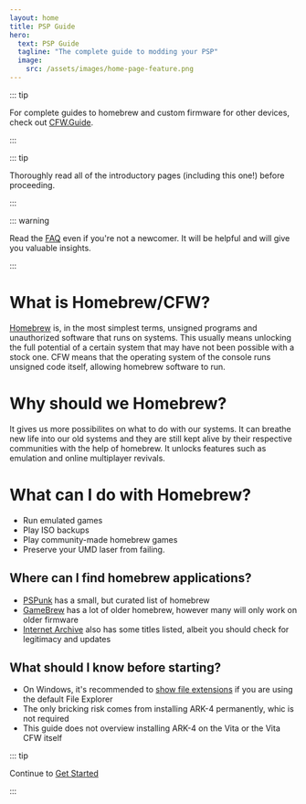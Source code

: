 ```yaml
---
layout: home
title: PSP Guide
hero:
  text: PSP Guide
  tagline: "The complete guide to modding your PSP"
  image:
    src: /assets/images/home-page-feature.png
---
```


::: tip

For complete guides to homebrew and custom firmware for other devices, check out [CFW.Guide](https://cfw.guide/).

:::

::: tip

Thoroughly read all of the introductory pages (including this one!) before proceeding.

:::

::: warning

Read the [FAQ](/faq.md) even if you're not a newcomer. It will be helpful and will give you valuable insights.

:::

# What is Homebrew/CFW?

[Homebrew](https://en.wikipedia.org/wiki/Homebrew_(video_games)) is, in the most simplest terms, unsigned programs and unauthorized software that runs on systems. This usually means unlocking the full potential of a certain system that may have not been possible with a stock one. CFW means that the operating system of the console runs unsigned code itself, allowing homebrew software to run.

# Why should we Homebrew?

It gives us more possibilites on what to do with our systems. It can breathe new life into our old systems and they are still kept alive by their respective communities with the help of homebrew. It unlocks features such as emulation and online multiplayer revivals.

# What can I do with Homebrew?

- Run emulated games
- Play ISO backups
- Play community-made homebrew games
- Preserve your UMD laser from failing.

## Where can I find homebrew applications?
- [PSPunk](https://www.pspunk.com/psp-homebrew/) has a small, but curated list of homebrew
- [GameBrew](https://www.gamebrew.org/wiki/List_of_all_PSP_homebrew) has a lot of older homebrew, however many will only work on older firmware
- [Internet Archive](https://archive.org/details/psp-homebrew-library) also has some titles listed, albeit you should check for legitimacy and updates

## What should I know before starting?

- On Windows, it's recommended to [show file extensions](file-extensions-windows.html) if you are using the default File Explorer
- The only bricking risk comes from installing ARK-4 permanently, whic is not required
- This guide does not overview installing ARK-4 on the Vita or the Vita CFW itself

::: tip

Continue to [Get Started](get-started.html)

:::
